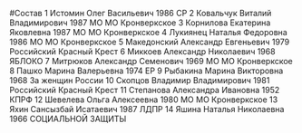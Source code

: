 #Состав
1 Истомин Олег Васильевич 1986 СР
2 Ковальчук Виталий Владимирович 1987 МО МО Кронверкское
3 Корнилова Екатерина Яковлевна 1987 МО МО Кронверкское
4 Лукиянец Наталья Федоровна 1986 МО МО Кронверкское
5 Македонский Александр Евгеньевич 1979 Российский Красный Крест
6 Миккоев Александр Николаевич 1968 ЯБЛОКО
7 Митрюков Александр Семенович 1969 МО МО Кронверкское
8 Пашко Марина Валерьевна 1974 ЕР
9 Рыбакина Марина Викторовна 1968 За женщин России
10 Скопцов Владимир Владимирович 1981 Российский Красный Крест
11 Степанова Александра Ивановна 1952 КПРФ
12 Шевелева Ольга Алексеевна 1980 МО МО Кронверкское
13 Яхин Сансызбай Исатаевич 1987 ЛДПР
14 Яшина Наталья Николаевна 1966 СОЦИАЛЬНОЙ ЗАЩИТЫ
